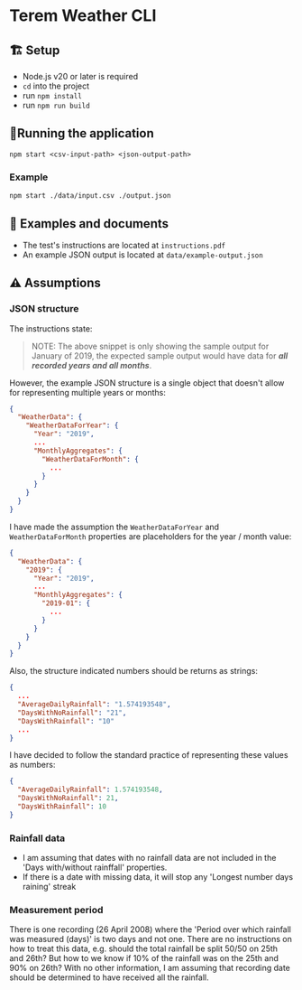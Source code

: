 # Terem Weather CLI
## 🏗️ Setup
- Node.js v20 or later is required
- `cd` into the project
- run `npm install`
- run `npm run build`

## 🏃Running the application

`npm start <csv-input-path> <json-output-path>`

### Example
```
npm start ./data/input.csv ./output.json
```

## 📘 Examples and documents
- The test's instructions are located at `instructions.pdf`
- An example JSON output is located at `data/example-output.json`

## ⚠️ Assumptions 
### JSON structure
The instructions state:

> NOTE: The above snippet is only showing the sample output for January of 2019, the expected sample output
would have data for _**all recorded years and all months**_.

However, the example JSON structure is a single object that doesn't allow for representing multiple years or months:

```json
{
  "WeatherData": {
    "WeatherDataForYear": {
      "Year": "2019",
      ...
      "MonthlyAggregates": {
        "WeatherDataForMonth": {
          ...
        }
      }
    }
  }
}
```
I have made the assumption the `WeatherDataForYear` and `WeatherDataForMonth` properties are placeholders for the year / month value:
```json
{
  "WeatherData": {
    "2019": {
      "Year": "2019",
      ...
      "MonthlyAggregates": {
        "2019-01": {
          ...
        }
      }
    }
  }
}
```

Also, the structure indicated numbers should be returns as strings:

```json
{
  ...
  "AverageDailyRainfall": "1.574193548",
  "DaysWithNoRainfall": "21",
  "DaysWithRainfall": "10"
  ...
}
```

I have decided to follow the standard practice of representing these values as numbers:

```json
{
  "AverageDailyRainfall": 1.574193548,
  "DaysWithNoRainfall": 21,
  "DaysWithRainfall": 10
}

```
### Rainfall data
- I am assuming that dates with no rainfall data are not included in the 'Days with/without rainffall' properties.
- If there is a date with missing data, it will stop any 'Longest number days raining' streak

### Measurement period
There is one recording (26 April 2008) where the 'Period over which rainfall was measured (days)' is two days and not one.
There are no instructions on how to treat this data, e.g. should the total rainfall be split 50/50 on 25th and 26th? 
But how to we know if 10% of the rainfall was on the 25th and 90% on 26th? With no other information, I am assuming that
recording date should be determined to have received all the rainfall.



